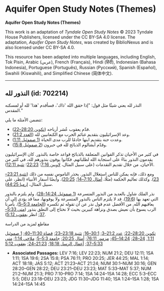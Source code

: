 # Aquifer Open Study Notes (Themes)

**Aquifer Open Study Notes (Themes)**

This work is an adaptation of *Tyndale Open Study Notes* © 2023 Tyndale House Publishers, licensed under the CC BY\-SA 4\.0 license. The adaptation, *Aquifer Open Study Notes*, was created by BiblioNexus and is also licensed under CC BY\-SA 4\.0\.

This resource has been adapted into multiple languages, including English, Tok Pisin, Arabic (عربي), French (Français), Hindi (हिंदी), Indonesian (Bahasa Indonesia), Portuguese (Português), Russian (Русский), Spanish (Español), Swahili (Kiswahili), and Simplified Chinese (简体中文).



--------------------------------

## النذور لله (id: 702214)

النذر لله يعني شيئًا مثل قول: "إذا حقق الله 'ذاك'، فسأقدم 'هذا' لله أو لمسكنه المقدس."

تتضمن الأمثلة ما يلي:

* قدّم يعقوب عُشر أرباحه ([تكوين 28:20–22](https://ref.ly/Gen28:20-Gen28:22)).
* وعد الإسرائيليون بتقديم غنائم الحرب مع الكنعانيين لله ([العدد 21:2](https://ref.ly/Num21:2)).
* وعدت حنة بتقديم ابنها خادمًا للرب مدى الحياة ([1 صموئيل 1:11](https://ref.ly/1Sam1:11)).
* وقدّم أبشالوم الذبائح لله في حبرون ([2 صموئيل 15:8](https://ref.ly/2Sam15:8)).

في كثير من الأحيان تذكر القوانين المتعلقة بالذبائح قواعد خاصة بالنذور. كان الإسرائيليون يقدمون النذور بناءً على استجابة الله لطلباتهم. فكانوا يوفون بنذورهم لله، في كثير من الأحيان، من خلال تقديم التقدمات (على سبيل المثال، [لاويين 7:16](https://ref.ly/Lev7:16)؛ [22:23](https://ref.ly/Lev22:23)؛ [تثنية 12:11](https://ref.ly/Deut12:11)).

ومع ذلك، فإنه يمكن للناس استغلال النذور. يحذر الناموس نفسه من ذلك ([تثنية 23:21–23](https://ref.ly/Deut23:21-Deut23:23)). وكذلك تعاليم الحكمة (مثلًا، [أمثال 7:10–14](https://ref.ly/Prov7:10-Prov7:14); [20:25](https://ref.ly/Prov20:25)). وأيضًا أسفار الأنبياء (انظر، على سبيل المثال، [إرميا 44:25](https://ref.ly/Jer44:25)).

نذر الملك شاول بالعديد من النذور المتسرعة ([1 صموئيل 14:24–28](https://ref.ly/1Sam14:24-1Sam14:28)). ولم يلتزم بالنذور التي تعهد بها ([19:6](https://ref.ly/1Sam19:6)). قد لا يلتزم الناس بالنذور المتسرعة ولا يوفونها، مما قد يؤدي إلى أن يعاقبهم الله. من الأفضل عدم قول نذر عن أن تقوله ثم تكسره ([الجامعة 5:3–5](https://ref.ly/Eccl5:3-Eccl5:5)). يأمرنا الرب يسوع بأن نعيش بصدق ونزاهة كبيرين بحيث لا نحتاج إلى النطق بنذور ([متى 5:33–37](https://ref.ly/Matt5:33-Matt5:37); انظر [يعقوب 5:12](https://ref.ly/Jas5:12)).

مقاطع لمزيد من الدراسة

[تكوين 28:20–22](https://ref.ly/Gen28:20-Gen28:22); [عدد 21:2–3](https://ref.ly/Num21:2-Num21:3); [30:1–16](https://ref.ly/Num30:1-Num30:16); [تثنية 23:18–23](https://ref.ly/Deut23:18-Deut23:23); [قضاة 11:30–40](https://ref.ly/Judg11:30-Judg11:40); [1 صموئيل 1:11](https://ref.ly/1Sam1:11), [24–28](https://ref.ly/1Sam1:24-1Sam1:28); [14:24–45](https://ref.ly/1Sam14:24-1Sam14:45); [مزمور 76:11](https://ref.ly/Ps76:11); [أمثال 20:25](https://ref.ly/Prov20:25); [جامعة 5:3–5](https://ref.ly/Eccl5:3-Eccl5:5); [ملاخي 1:14](https://ref.ly/Mal1:14); [متى 5:33–37](https://ref.ly/Matt5:33-Matt5:37); [أعمال الرسل 18:18](https://ref.ly/Acts18:18); [21:23–24](https://ref.ly/Acts21:23-Acts21:24); [يعقوب 5:12](https://ref.ly/Jas5:12)

* **Associated Passages:** LEV 7:16; LEV 22:23; NUM 21:2; DEU 12:11; 1SA 1:11; 1SA 19:6; 2SA 15:8; PSA 76:11; PRO 20:25; JER 44:25; MAL 1:14; ACT 18:18; JAS 5:12; ACT 21:23–ACT 21:24; NUM 30:1–NUM 30:16; GEN 28:20–GEN 28:22; DEU 23:21–DEU 23:23; MAT 5:33–MAT 5:37; NUM 21:2–NUM 21:3; PRO 7:10–PRO 7:14; 1SA 14:24–1SA 14:28; ECC 5:3–ECC 5:5; DEU 23:18–DEU 23:23; JDG 11:30–JDG 11:40; 1SA 1:24–1SA 1:28; 1SA 14:24–1SA 14:45

